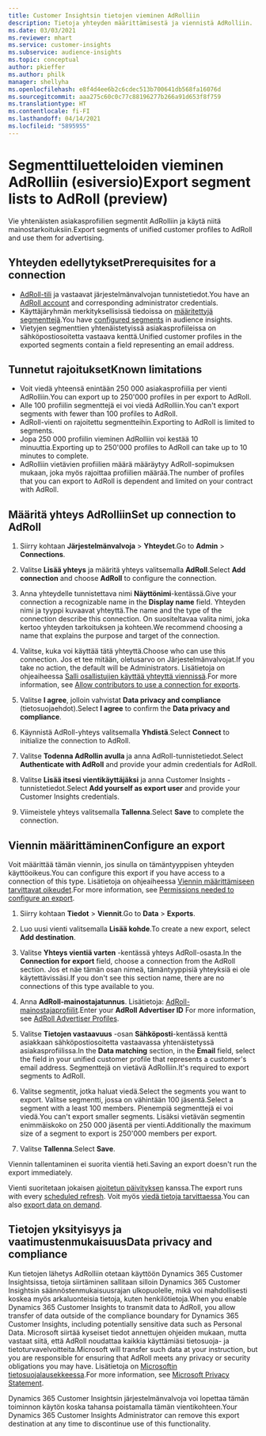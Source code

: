```yaml
---
title: Customer Insightsin tietojen vieminen AdRolliin
description: Tietoja yhteyden määrittämisestä ja viennistä AdRolliin.
ms.date: 03/03/2021
ms.reviewer: mhart
ms.service: customer-insights
ms.subservice: audience-insights
ms.topic: conceptual
author: pkieffer
ms.author: philk
manager: shellyha
ms.openlocfilehash: e8f4d4ee6b2c6cdec513b700641db568fa16076d
ms.sourcegitcommit: aaa275c60c0c77c88196277b266a91d653f8f759
ms.translationtype: HT
ms.contentlocale: fi-FI
ms.lasthandoff: 04/14/2021
ms.locfileid: "5895955"
---
```

# <a name="export-segment-lists-to-adroll-preview"></a><span data-ttu-id="6f3af-103">Segmenttiluetteloiden vieminen AdRolliin (esiversio)</span><span class="sxs-lookup"><span data-stu-id="6f3af-103">Export segment lists to AdRoll (preview)</span></span>

<span data-ttu-id="6f3af-104">Vie yhtenäisten asiakasprofiilien segmentit AdRolliin ja käytä niitä mainostarkoituksiin.</span><span class="sxs-lookup"><span data-stu-id="6f3af-104">Export segments of unified customer profiles to AdRoll and use them for advertising.</span></span> 

## <a name="prerequisites-for-a-connection"></a><span data-ttu-id="6f3af-105">Yhteyden edellytykset</span><span class="sxs-lookup"><span data-stu-id="6f3af-105">Prerequisites for a connection</span></span>

-   <span data-ttu-id="6f3af-106">[AdRoll-tili](https://www.adroll.com/) ja vastaavat järjestelmänvalvojan tunnistetiedot.</span><span class="sxs-lookup"><span data-stu-id="6f3af-106">You have an [AdRoll account](https://www.adroll.com/) and corresponding administrator credentials.</span></span>
-   <span data-ttu-id="6f3af-107">Käyttäjäryhmän merkityksellisissä tiedoissa on [määritettyjä segmenttejä](segments.md).</span><span class="sxs-lookup"><span data-stu-id="6f3af-107">You have [configured segments](segments.md) in audience insights.</span></span>
-   <span data-ttu-id="6f3af-108">Vietyjen segmenttien yhtenäistetyissä asiakasprofiileissa on sähköpostiosoitetta vastaava kenttä.</span><span class="sxs-lookup"><span data-stu-id="6f3af-108">Unified customer profiles in the exported segments contain a field representing an email address.</span></span>

## <a name="known-limitations"></a><span data-ttu-id="6f3af-109">Tunnetut rajoitukset</span><span class="sxs-lookup"><span data-stu-id="6f3af-109">Known limitations</span></span>

- <span data-ttu-id="6f3af-110">Voit viedä yhteensä enintään 250 000 asiakasprofiilia per vienti AdRolliin.</span><span class="sxs-lookup"><span data-stu-id="6f3af-110">You can export up to 250'000 profiles in per export to AdRoll.</span></span>
- <span data-ttu-id="6f3af-111">Alle 100 profiilin segmenttejä ei voi viedä AdRolliin.</span><span class="sxs-lookup"><span data-stu-id="6f3af-111">You can't export segments with fewer than 100 profiles to AdRoll.</span></span> 
- <span data-ttu-id="6f3af-112">AdRoll-vienti on rajoitettu segmentteihin.</span><span class="sxs-lookup"><span data-stu-id="6f3af-112">Exporting to AdRoll is limited to segments.</span></span>
- <span data-ttu-id="6f3af-113">Jopa 250 000 profiilin vieminen AdRolliin voi kestää 10 minuuttia.</span><span class="sxs-lookup"><span data-stu-id="6f3af-113">Exporting up to 250'000 profiles to AdRoll can take up to 10 minutes to complete.</span></span> 
- <span data-ttu-id="6f3af-114">AdRolliin vietävien profiilien määrä määräytyy AdRoll-sopimuksen mukaan, joka myös rajoittaa profiilien määrää.</span><span class="sxs-lookup"><span data-stu-id="6f3af-114">The number of profiles that you can export to AdRoll is dependent and limited on your contract with AdRoll.</span></span>

## <a name="set-up-connection-to-adroll"></a><span data-ttu-id="6f3af-115">Määritä yhteys AdRolliin</span><span class="sxs-lookup"><span data-stu-id="6f3af-115">Set up connection to AdRoll</span></span>

1. <span data-ttu-id="6f3af-116">Siirry kohtaan **Järjestelmänvalvoja** > **Yhteydet**.</span><span class="sxs-lookup"><span data-stu-id="6f3af-116">Go to **Admin** > **Connections**.</span></span>

1. <span data-ttu-id="6f3af-117">Valitse **Lisää yhteys** ja määritä yhteys valitsemalla **AdRoll**.</span><span class="sxs-lookup"><span data-stu-id="6f3af-117">Select **Add connection** and choose **AdRoll** to configure the connection.</span></span>

1. <span data-ttu-id="6f3af-118">Anna yhteydelle tunnistettava nimi **Näyttönimi**-kentässä.</span><span class="sxs-lookup"><span data-stu-id="6f3af-118">Give your connection a recognizable name in the **Display name** field.</span></span> <span data-ttu-id="6f3af-119">Yhteyden nimi ja tyyppi kuvaavat yhteyttä.</span><span class="sxs-lookup"><span data-stu-id="6f3af-119">The name and the type of the connection describe this connection.</span></span> <span data-ttu-id="6f3af-120">On suositeltavaa valita nimi, joka kertoo yhteyden tarkoituksen ja kohteen.</span><span class="sxs-lookup"><span data-stu-id="6f3af-120">We recommend choosing a name that explains the purpose and target of the connection.</span></span>

1. <span data-ttu-id="6f3af-121">Valitse, kuka voi käyttää tätä yhteyttä.</span><span class="sxs-lookup"><span data-stu-id="6f3af-121">Choose who can use this connection.</span></span> <span data-ttu-id="6f3af-122">Jos et tee mitään, oletusarvo on Järjestelmänvalvojat.</span><span class="sxs-lookup"><span data-stu-id="6f3af-122">If you take no action, the default will be Administrators.</span></span> <span data-ttu-id="6f3af-123">Lisätietoja on ohjeaiheessa [Salli osallistujien käyttää yhteyttä viennissä](connections.md#allow-contributors-to-use-a-connection-for-exports).</span><span class="sxs-lookup"><span data-stu-id="6f3af-123">For more information, see [Allow contributors to use a connection for exports](connections.md#allow-contributors-to-use-a-connection-for-exports).</span></span>

1. <span data-ttu-id="6f3af-124">Valitse **I agree**, jolloin vahvistat **Data privacy and compliance** (tietosuojaehdot).</span><span class="sxs-lookup"><span data-stu-id="6f3af-124">Select **I agree** to confirm the **Data privacy and compliance**.</span></span>

1. <span data-ttu-id="6f3af-125">Käynnistä AdRoll-yhteys valitsemalla **Yhdistä**.</span><span class="sxs-lookup"><span data-stu-id="6f3af-125">Select **Connect** to initialize the connection to AdRoll.</span></span>

1. <span data-ttu-id="6f3af-126">Valitse **Todenna AdRollin avulla** ja anna AdRoll-tunnistetiedot.</span><span class="sxs-lookup"><span data-stu-id="6f3af-126">Select **Authenticate with AdRoll** and provide your admin credentials for AdRoll.</span></span> 

1. <span data-ttu-id="6f3af-127">Valitse **Lisää itsesi vientikäyttäjäksi** ja anna Customer Insights -tunnistetiedot.</span><span class="sxs-lookup"><span data-stu-id="6f3af-127">Select **Add yourself as export user** and provide your Customer Insights credentials.</span></span>

1. <span data-ttu-id="6f3af-128">Viimeistele yhteys valitsemalla **Tallenna**.</span><span class="sxs-lookup"><span data-stu-id="6f3af-128">Select **Save** to complete the connection.</span></span>

## <a name="configure-an-export"></a><span data-ttu-id="6f3af-129">Viennin määrittäminen</span><span class="sxs-lookup"><span data-stu-id="6f3af-129">Configure an export</span></span>

<span data-ttu-id="6f3af-130">Voit määrittää tämän viennin, jos sinulla on tämäntyyppisen yhteyden käyttöoikeus.</span><span class="sxs-lookup"><span data-stu-id="6f3af-130">You can configure this export if you have access to a connection of this type.</span></span> <span data-ttu-id="6f3af-131">Lisätietoja on ohjeaiheessa [Viennin määrittämiseen tarvittavat oikeudet](export-destinations.md#set-up-a-new-export).</span><span class="sxs-lookup"><span data-stu-id="6f3af-131">For more information, see [Permissions needed to configure an export](export-destinations.md#set-up-a-new-export).</span></span>

1. <span data-ttu-id="6f3af-132">Siirry kohtaan **Tiedot** > **Viennit**.</span><span class="sxs-lookup"><span data-stu-id="6f3af-132">Go to **Data** > **Exports**.</span></span>

1. <span data-ttu-id="6f3af-133">Luo uusi vienti valitsemalla **Lisää kohde**.</span><span class="sxs-lookup"><span data-stu-id="6f3af-133">To create a new export, select **Add destination**.</span></span>

1. <span data-ttu-id="6f3af-134">Valitse **Yhteys vientiä varten** -kentässä yhteys AdRoll-osasta.</span><span class="sxs-lookup"><span data-stu-id="6f3af-134">In the **Connection for export** field, choose a connection from the AdRoll section.</span></span> <span data-ttu-id="6f3af-135">Jos et näe tämän osan nimeä, tämäntyyppisiä yhteyksiä ei ole käytettävissäsi.</span><span class="sxs-lookup"><span data-stu-id="6f3af-135">If you don't see this section name, there are no connections of this type available to you.</span></span>

1. <span data-ttu-id="6f3af-136">Anna **AdRoll-mainostajatunnus**. Lisätietoja: [AdRoll-mainostajaprofiilit](https://help.adroll.com/hc/articles/212011838-Advertiser-Profiles).</span><span class="sxs-lookup"><span data-stu-id="6f3af-136">Enter your **AdRoll Advertiser ID** For more information, see [AdRoll Advertiser Profiles](https://help.adroll.com/hc/articles/212011838-Advertiser-Profiles).</span></span>

3. <span data-ttu-id="6f3af-137">Valitse **Tietojen vastaavuus** -osan **Sähköposti**-kentässä kenttä asiakkaan sähköpostiosoitetta vastaavassa yhtenäistetyssä asiakasprofiilissa.</span><span class="sxs-lookup"><span data-stu-id="6f3af-137">In the **Data matching** section, in the **Email** field, select the field in your unified customer profile that represents a customer's email address.</span></span> <span data-ttu-id="6f3af-138">Segmenttejä on vietävä AdRolliin.</span><span class="sxs-lookup"><span data-stu-id="6f3af-138">It's required to export segments to AdRoll.</span></span>

1. <span data-ttu-id="6f3af-139">Valitse segmentit, jotka haluat viedä.</span><span class="sxs-lookup"><span data-stu-id="6f3af-139">Select the segments you want to export.</span></span> <span data-ttu-id="6f3af-140">Valitse segmentti, jossa on vähintään 100 jäsentä.</span><span class="sxs-lookup"><span data-stu-id="6f3af-140">Select a segment with a least 100 members.</span></span> <span data-ttu-id="6f3af-141">Pienempiä segmenttejä ei voi viedä.</span><span class="sxs-lookup"><span data-stu-id="6f3af-141">You can't export smaller segments.</span></span> <span data-ttu-id="6f3af-142">Lisäksi vietävän segmentin enimmäiskoko on 250 000 jäsentä per vienti.</span><span class="sxs-lookup"><span data-stu-id="6f3af-142">Additionally the maximum size of a segment to export is 250'000 members per export.</span></span> 

1. <span data-ttu-id="6f3af-143">Valitse **Tallenna**.</span><span class="sxs-lookup"><span data-stu-id="6f3af-143">Select **Save**.</span></span>

<span data-ttu-id="6f3af-144">Viennin tallentaminen ei suorita vientiä heti.</span><span class="sxs-lookup"><span data-stu-id="6f3af-144">Saving an export doesn't run the export immediately.</span></span>

<span data-ttu-id="6f3af-145">Vienti suoritetaan jokaisen [ajoitetun päivityksen](system.md#schedule-tab) kanssa.</span><span class="sxs-lookup"><span data-stu-id="6f3af-145">The export runs with every [scheduled refresh](system.md#schedule-tab).</span></span> <span data-ttu-id="6f3af-146">Voit myös [viedä tietoja tarvittaessa](export-destinations.md#run-exports-on-demand).</span><span class="sxs-lookup"><span data-stu-id="6f3af-146">You can also [export data on demand](export-destinations.md#run-exports-on-demand).</span></span> 


## <a name="data-privacy-and-compliance"></a><span data-ttu-id="6f3af-147">Tietojen yksityisyys ja vaatimustenmukaisuus</span><span class="sxs-lookup"><span data-stu-id="6f3af-147">Data privacy and compliance</span></span>

<span data-ttu-id="6f3af-148">Kun tietojen lähetys AdRolliin otetaan käyttöön Dynamics 365 Customer Insightsissa, tietoja siirtäminen sallitaan silloin Dynamics 365 Customer Insightsin säännöstenmukaisuusrajan ulkopuolelle, mikä voi mahdollisesti koskea myös arkaluonteisia tietoja, kuten henkilötietoja.</span><span class="sxs-lookup"><span data-stu-id="6f3af-148">When you enable Dynamics 365 Customer Insights to transmit data to AdRoll, you allow transfer of data outside of the compliance boundary for Dynamics 365 Customer Insights, including potentially sensitive data such as Personal Data.</span></span> <span data-ttu-id="6f3af-149">Microsoft siirtää kyseiset tiedot annettujen ohjeiden mukaan, mutta vastaat siitä, että AdRoll noudattaa kaikkia käyttämiäsi tietosuoja- ja tietoturvavelvoitteita.</span><span class="sxs-lookup"><span data-stu-id="6f3af-149">Microsoft will transfer such data at your instruction, but you are responsible for ensuring that AdRoll meets any privacy or security obligations you may have.</span></span> <span data-ttu-id="6f3af-150">Lisätietoja on [Microsoftin tietosuojalausekkeessa](https://go.microsoft.com/fwlink/?linkid=396732).</span><span class="sxs-lookup"><span data-stu-id="6f3af-150">For more information, see [Microsoft Privacy Statement](https://go.microsoft.com/fwlink/?linkid=396732).</span></span>

<span data-ttu-id="6f3af-151">Dynamics 365 Customer Insightsin järjestelmänvalvoja voi lopettaa tämän toiminnon käytön koska tahansa poistamalla tämän vientikohteen.</span><span class="sxs-lookup"><span data-stu-id="6f3af-151">Your Dynamics 365 Customer Insights Administrator can remove this export destination at any time to discontinue use of this functionality.</span></span>
